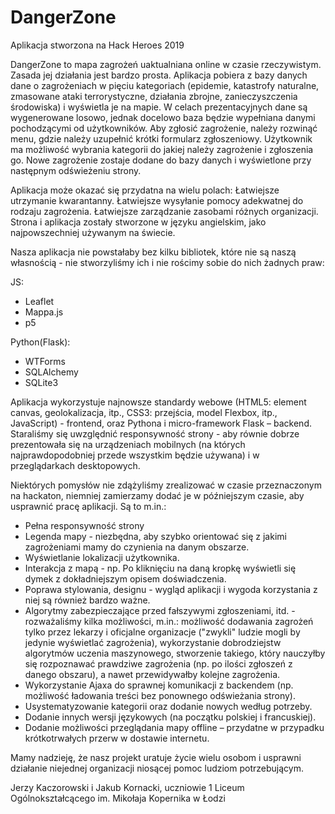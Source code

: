 # DangerZone

Aplikacja stworzona na Hack Heroes 2019

DangerZone to mapa zagrożeń uaktualniana online w czasie rzeczywistym. Zasada jej działania jest bardzo prosta. Aplikacja pobiera z bazy danych dane o zagrożeniach w pięciu kategoriach (epidemie, katastrofy naturalne, zmasowane ataki terrorystyczne, działania zbrojne, zanieczyszczenia środowiska) i wyświetla je na mapie. W celach prezentacyjnych dane są wygenerowane losowo, jednak docelowo baza będzie wypełniana danymi pochodzącymi od użytkowników. Aby zgłosić zagrożenie, należy rozwinąć menu, gdzie należy uzupełnić krótki formularz zgłoszeniowy. Użytkownik ma możliwość wybrania kategorii do jakiej należy zagrożenie i zgłoszenia go. Nowe zagrożenie zostaje dodane do bazy danych i wyświetlone przy następnym odświeżeniu strony.

Aplikacja może okazać się przydatna na wielu polach:
Łatwiejsze utrzymanie kwarantanny.
Łatwiejsze wysyłanie pomocy adekwatnej do rodzaju zagrożenia.
Łatwiejsze zarządzanie zasobami różnych organizacji.
Strona i aplikacja zostały stworzone w języku angielskim, jako najpowszechniej używanym na świecie.

Nasza aplikacja nie powstałaby bez kilku bibliotek, które nie są naszą własnością - nie stworzyliśmy ich i nie rościmy sobie do nich żadnych praw:

JS:
- Leaflet
- Mappa.js
- p5

Python(Flask):
- WTForms
- SQLAlchemy
- SQLite3

Aplikacja wykorzystuje najnowsze standardy webowe (HTML5: element canvas, geolokalizacja, itp., CSS3: przejścia, model Flexbox, itp., JavaScript) - frontend, oraz Pythona i micro-framework Flask – backend. Staraliśmy się uwzględnić responsywność strony - aby równie dobrze prezentowała się na urządzeniach mobilnych (na których najprawdopodobniej przede wszystkim będzie używana) i w przeglądarkach desktopowych.

Niektórych pomysłów nie zdążyliśmy zrealizować w czasie przeznaczonym na hackaton, niemniej zamierzamy dodać je w późniejszym czasie, aby usprawnić pracę aplikacji. Są to m.in.:
  - Pełna responsywność strony
  - Legenda mapy - niezbędna, aby szybko orientować się z jakimi zagrożeniami mamy do czynienia na danym obszarze.
  - Wyświetlanie lokalizacji użytkownika.
  - Interakcja z mapą - np. Po kliknięciu na daną kropkę wyświetli się dymek z dokładniejszym opisem doświadczenia.
  - Poprawa stylowania, designu - wygląd aplikacji i wygoda korzystania z niej są również bardzo ważne.
  - Algorytmy zabezpieczające przed fałszywymi zgłoszeniami, itd. - rozważaliśmy kilka możliwości, m.in.: możliwość dodawania  zagrożeń tylko przez lekarzy i oficjalne organizacje ("zwykli" ludzie mogli by jedynie wyświetlać zagrożenia), wykorzystanie dobrodziejstw algorytmów uczenia maszynowego, stworzenie takiego, który nauczyłby się rozpoznawać prawdziwe zagrożenia (np. po ilości zgłoszeń z danego obszaru), a nawet przewidywałby kolejne zagrożenia.
  - Wykorzystanie Ajaxa do sprawnej komunikacji z backendem (np. możliwość ładowania treści bez ponownego odświeżania strony).
  - Usystematyzowanie kategorii oraz dodanie nowych według potrzeby.
  - Dodanie innych wersji językowych (na początku polskiej i francuskiej).
  - Dodanie możliwości przeglądania mapy offline – przydatne w przypadku krótkotrwałych przerw w dostawie internetu.

Mamy nadzieję, że nasz projekt uratuje życie wielu osobom i usprawni działanie niejednej organizacji niosącej pomoc ludziom potrzebującym.

Jerzy Kaczorowski i Jakub Kornacki, uczniowie 1 Liceum Ogólnokształcącego im. Mikołaja Kopernika w Łodzi
